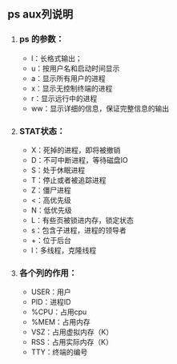 ## ps aux列说明

1. ### ps 的参数：

   - l：长格式输出；
   - u：按用户名和启动时间显示
   - a：显示所有用户的进程
   - x：显示无控制终端的进程
   - r：显示远行中的进程
   - ww：显示详细的信息，保证完整信息的输出

2. ### STAT状态：

   - X：死掉的进程，即将被撤销
   - D：不可中断进程，等待磁盘IO
   - S：处于休眠进程
   - T：停止或者被追踪进程
   - Z：僵尸进程
   - <：高优先级
   - N：低优先级
   - L：有些页被锁进内存，锁定状态
   - s：包含子进程，进程的领导者
   - +：位于后台
   - l：多线程，克隆线程

3. ### 各个列的作用：

   - USER：用户
   - PID：进程ID
   - %CPU：占用cpu
   - %MEM：占用内存
   - VSZ：占用虚拟内存（K）
   - RSS：占用实际内存（K）
   - TTY：终端的编号

